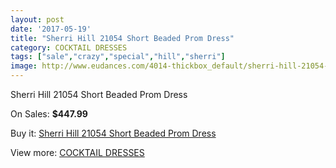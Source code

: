 ```yaml
---
layout: post
date: '2017-05-19'
title: "Sherri Hill 21054 Short Beaded Prom Dress"
category: COCKTAIL DRESSES
tags: ["sale","crazy","special","hill","sherri"]
image: http://www.eudances.com/4014-thickbox_default/sherri-hill-21054-short-beaded-prom-dress.jpg
---
```

Sherri Hill 21054 Short Beaded Prom Dress

On Sales: **$447.99**
<a href="https://www.eudances.com/en/cocktail-dresses/1347-sherri-hill-21054-short-beaded-prom-dress.html"><amp-img layout="responsive" width="600" height="600" src="//www.eudances.com/4014-thickbox_default/sherri-hill-21054-short-beaded-prom-dress.jpg" alt="Sherri Hill 21054 Short Beaded Prom Dress 0" /></a>
<a href="https://www.eudances.com/en/cocktail-dresses/1347-sherri-hill-21054-short-beaded-prom-dress.html"><amp-img layout="responsive" width="600" height="600" src="//www.eudances.com/4015-thickbox_default/sherri-hill-21054-short-beaded-prom-dress.jpg" alt="Sherri Hill 21054 Short Beaded Prom Dress 1" /></a>

Buy it: [Sherri Hill 21054 Short Beaded Prom Dress](https://www.eudances.com/en/cocktail-dresses/1347-sherri-hill-21054-short-beaded-prom-dress.html "Sherri Hill 21054 Short Beaded Prom Dress")

View more: [COCKTAIL DRESSES](https://www.eudances.com/en/14-cocktail-dresses "COCKTAIL DRESSES")
